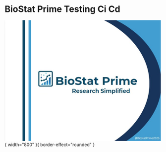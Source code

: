 # BioStat Prime Testing Ci Cd

![BioStat Prime](screenshots/brandingPage.jpg){ width="800" }{ border-effect="rounded" }